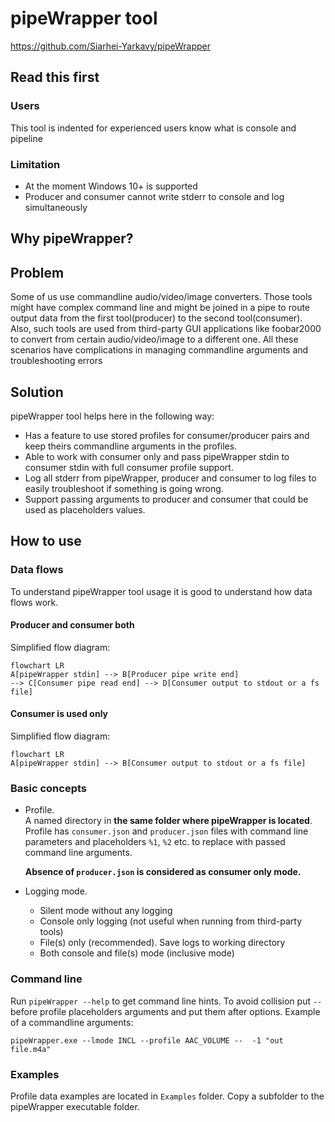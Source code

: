 # pipeWrapper tool
https://github.com/Siarhei-Yarkavy/pipeWrapper

## Read this first
### Users 
This tool is indented for experienced users know what is console and pipeline
### Limitation
* At the moment Windows 10+ is supported
* Producer and consumer cannot write stderr to console and log simultaneously

## Why pipeWrapper?
## Problem
Some of us use commandline audio/video/image converters. 
Those tools might have complex command line
and might be joined in a pipe to route output data from the first tool(producer) to the second tool(consumer).
Also, such tools are used from third-party GUI applications
like foobar2000 to convert from certain audio/video/image
to a different one. All these scenarios have complications
in managing commandline arguments and troubleshooting errors 

## Solution
pipeWrapper tool helps here in the following way:
* Has a feature to use stored profiles for consumer/producer pairs
and keep theirs commandline arguments in the profiles.
* Able to work with consumer only
and pass pipeWrapper stdin to consumer stdin with full consumer profile support.
* Log all stderr from pipeWrapper, producer and consumer 
to log files to easily troubleshoot if something is going wrong.
* Support passing arguments to producer and consumer that could be used as placeholders values.

## How to use

### Data flows
To understand pipeWrapper tool usage it is good to understand how data flows work. 

#### Producer and consumer both
Simplified flow diagram:
```mermaid
flowchart LR
A[pipeWrapper stdin] --> B[Producer pipe write end]
--> C[Consumer pipe read end] --> D[Consumer output to stdout or a fs file]
```

#### Consumer is used only
Simplified flow diagram:
```mermaid
flowchart LR
A[pipeWrapper stdin] --> B[Consumer output to stdout or a fs file]
```
### Basic concepts
* Profile.<br>
        A named directory in **the same folder where pipeWrapper is located**. 
        Profile has `consumer.json` and `producer.json` files with command line parameters
        and placeholders `%1`, `%2` etc. to replace with passed command line arguments.

    **Absence of `producer.json` is considered as consumer only mode.**

* Logging mode.
  * Silent mode without any logging
  * Console only logging (not useful when running from third-party tools)
  * File(s) only (recommended). Save logs to working directory
  * Both console and file(s) mode (inclusive mode)

### Command line
Run `pipeWrapper --help` to get command line hints. 
To avoid collision put `--` before profile placeholders arguments
and put them after options.
Example of a commandline arguments:

`pipeWrapper.exe --lmode INCL --profile AAC_VOLUME --  -1 "out file.m4a"`

### Examples
Profile data examples are located in `Examples` folder.
Copy a subfolder to the pipeWrapper executable folder.

